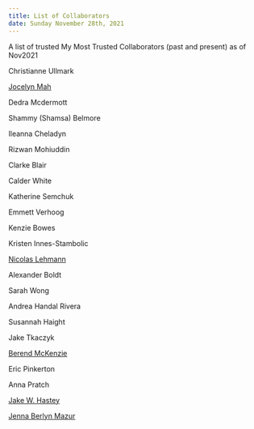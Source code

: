 ```yaml
---
title: List of Collaborators
date: Sunday November 28th, 2021
---
```

A list of trusted My Most Trusted Collaborators (past and present) as of Nov2021

Christianne Ullmark 

[Jocelyn Mah](https://www.jocelynmah.com/)

Dedra Mcdermott

Shammy (Shamsa) Belmore

Ileanna Cheladyn

Rizwan Mohiuddin

Clarke Blair

Calder White

Katherine Semchuk 

Emmett Verhoog

Kenzie Bowes

Kristen Innes-Stambolic

[Nicolas Lehmann](https://www.lehmannmedia.com/) 

Alexander Boldt 

Sarah Wong 

Andrea Handal Rivera 

Susannah Haight

Jake Tkaczyk 

[Berend McKenzie](https://en.wikipedia.org/wiki/Berend_McKenzie) 

Eric Pinkerton 

Anna Pratch

[Jake W. Hastey](https://www.toygunstheatre.com/index.html) 

[Jenna Berlyn Mazur](https://jennaberlyn.wixsite.com/jennaberlyn)